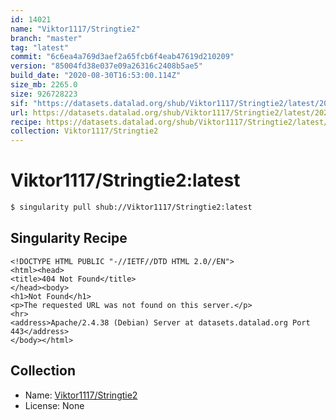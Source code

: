 ```yaml
---
id: 14021
name: "Viktor1117/Stringtie2"
branch: "master"
tag: "latest"
commit: "6c6ea4a769d3aef2a65fcb6f4eab47619d210209"
version: "85004fd38e037e09a26316c2408b5ae5"
build_date: "2020-08-30T16:53:00.114Z"
size_mb: 2265.0
size: 926728223
sif: "https://datasets.datalad.org/shub/Viktor1117/Stringtie2/latest/2020-08-30-6c6ea4a7-85004fd3/85004fd38e037e09a26316c2408b5ae5.sif"
url: https://datasets.datalad.org/shub/Viktor1117/Stringtie2/latest/2020-08-30-6c6ea4a7-85004fd3/
recipe: https://datasets.datalad.org/shub/Viktor1117/Stringtie2/latest/2020-08-30-6c6ea4a7-85004fd3/Singularity
collection: Viktor1117/Stringtie2
---
```


# Viktor1117/Stringtie2:latest

```bash
$ singularity pull shub://Viktor1117/Stringtie2:latest
```

## Singularity Recipe

```singularity
<!DOCTYPE HTML PUBLIC "-//IETF//DTD HTML 2.0//EN">
<html><head>
<title>404 Not Found</title>
</head><body>
<h1>Not Found</h1>
<p>The requested URL was not found on this server.</p>
<hr>
<address>Apache/2.4.38 (Debian) Server at datasets.datalad.org Port 443</address>
</body></html>
```

## Collection

 - Name: [Viktor1117/Stringtie2](https://github.com/Viktor1117/Stringtie2)
 - License: None

